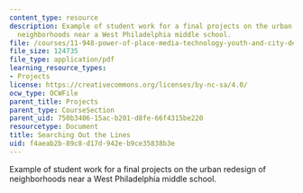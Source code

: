 ```yaml
---
content_type: resource
description: Example of student work for a final projects on the urban redesign of
  neighborhoods near a West Philadelphia middle school.
file: /courses/11-948-power-of-place-media-technology-youth-and-city-design-and-development-spring-2001/f4aeab2b89c8d17d942eb9ce35838b3e_gaspar.pdf
file_size: 124735
file_type: application/pdf
learning_resource_types:
- Projects
license: https://creativecommons.org/licenses/by-nc-sa/4.0/
ocw_type: OCWFile
parent_title: Projects
parent_type: CourseSection
parent_uid: 750b3406-15ac-b201-d8fe-66f4315be220
resourcetype: Document
title: Searching Out the Lines
uid: f4aeab2b-89c8-d17d-942e-b9ce35838b3e
---
```

Example of student work for a final projects on the urban redesign of neighborhoods near a West Philadelphia middle school.